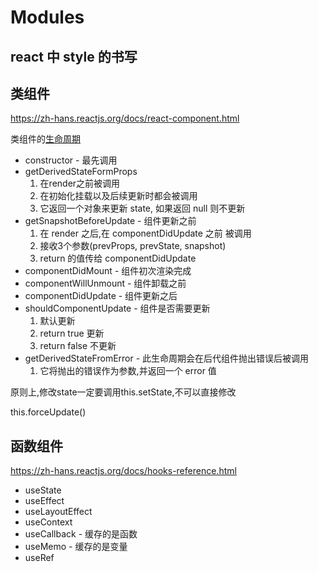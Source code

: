 # Modules
## react 中 style 的书写
## 类组件
https://zh-hans.reactjs.org/docs/react-component.html

类组件的[生命周期](https://projects.wojtekmaj.pl/react-lifecycle-methods-diagram/)
* constructor - 最先调用
* getDerivedStateFormProps
  1. 在render之前被调用
  2. 在初始化挂载以及后续更新时都会被调用
  3. 它返回一个对象来更新 state, 如果返回 null 则不更新 
* getSnapshotBeforeUpdate - 组件更新之前
  1. 在 render 之后,在 componentDidUpdate 之前 被调用
  2. 接收3个参数(prevProps, prevState, snapshot)
  3. return 的值传给 componentDidUpdate
* componentDidMount - 组件初次渲染完成
* componentWillUnmount - 组件卸载之前
* componentDidUpdate - 组件更新之后
* shouldComponentUpdate - 组件是否需要更新
  1. 默认更新
  2. return true 更新
  3. return false 不更新 
* getDerivedStateFromError - 此生命周期会在后代组件抛出错误后被调用
  1. 它将抛出的错误作为参数,并返回一个 error 值

原则上,修改state一定要调用this.setState,不可以直接修改

this.forceUpdate()
## 函数组件
https://zh-hans.reactjs.org/docs/hooks-reference.html

* useState
* useEffect
* useLayoutEffect
* useContext
* useCallback - 缓存的是函数
* useMemo - 缓存的是变量
* useRef
